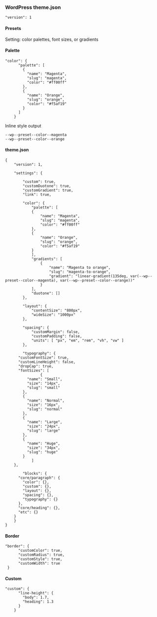 ### WordPress theme.json

`"version": 1`

#### Presets 
Setting: color palettes, font sizes, or gradients 


#### Palette
    "color": {
          "palette": [
            {
              "name": "Magenta",
              "slug": "magenta",
              "color": "#ff00ff"
            },
            {
              "name": "Orange",
              "slug": "orange",
              "color": "#f5af19"
            }
          ]
        }

Inline style output

    --wp--preset--color--magenta
    --wp--preset--color--orange
    

#### theme.json

    {
        "version": 1,

        "settings": {

            "custom": true,
            "customDuotone": true,
            "customGradient": true,
            "link": true,

            "color": {
                "palette": [
                {
                    "name": "Magenta",
                    "slug": "magenta",
                    "color": "#ff00ff"
                },
                {
                    "name": "Orange",
                    "slug": "orange",
                    "color": "#f5af19"
                }
                ],
                "gradients": [
                    {
                        "name": "Magenta to orange",
                        "slug": "magenta-to-orange",
                        "gradient": "linear-gradient(135deg, var(--wp--preset--color--magenta), var(--wp--preset--color--orange))"
                    }
                ],
                "duotone": []
            },

            "layout": {
                "contentSize": "800px",
                "wideSize": "1000px"
            },

            "spacing": {
                "customMargin": false,
                "customPadding": false,
                "units": [ "px", "em", "rem", "vh", "vw" ]
            },

            "typography": {
          "customFontSize": true,
          "customLineHeight": false,
          "dropCap": true,
          "fontSizes": [
                    {
              "name": "Small",
              "size": "14px",
              "slug": "small"
            },
            {
              "name": "Normal",
              "size": "16px",
              "slug": "normal"
            },
            {
              "name": "Large",
              "size": "24px",
              "slug": "large"
            },
            {
              "name": "Huge",
              "size": "34px",
              "slug": "huge"
            }
                ]
        },

            "blocks": {
          "core/paragraph": {
            "color": {},
            "custom": {},
            "layout": {},
            "spacing": {},
            "typography": {}
          },
          "core/heading": {},
          "etc": {}
        }
        }
    }




    
#### Border
    "border": {
          "customColor": true,
          "customRadius": true,
          "customStyle": true,
          "customWidth": true
     }
     
#### Custom
    "custom": {
          "line-height": {
            "body": 1.7,
            "heading": 1.3
          }
        }
